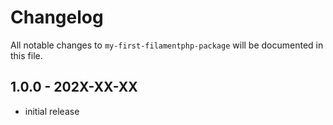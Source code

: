# Changelog

All notable changes to `my-first-filamentphp-package` will be documented in this file.

## 1.0.0 - 202X-XX-XX

- initial release

